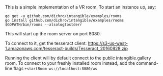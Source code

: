 This is a simple implementation of a VR room. To start an instance up, say:

```
go get -u github.com/dichro/intangible/examples/rooms
go install github.com/dichro/intangible/examples/rooms
$GOPATH/bin/rooms --alsologtostderr
```

This will start up the room server on port 8080.

To connect to it, get the tesseract client:
https://s3-us-west-1.amazonaws.com/tesseract-builds/Tesseract_20160828.zip

Running the client will by default connect to the public intangible.gallery room. To connect to your freshly installed room instead, add the command-line flags `+startRoom ws://localhost:8080/ws`